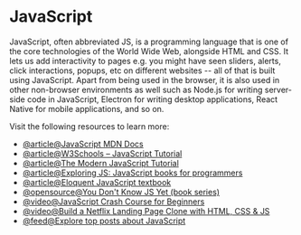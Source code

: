 # JavaScript

JavaScript, often abbreviated JS, is a programming language that is one of the core technologies of the World Wide Web, alongside HTML and CSS. It lets us add interactivity to pages e.g. you might have seen sliders, alerts, click interactions, popups, etc on different websites -- all of that is built using JavaScript. Apart from being used in the browser, it is also used in other non-browser environments as well such as Node.js for writing server-side code in JavaScript, Electron for writing desktop applications, React Native for mobile applications, and so on.

Visit the following resources to learn more:

- [@article@JavaScript MDN Docs](https://developer.mozilla.org/en-US/docs/Web/JavaScript)
- [@article@W3Schools – JavaScript Tutorial](https://www.w3schools.com/js/)
- [@article@The Modern JavaScript Tutorial](https://javascript.info/)
- [@article@Exploring JS: JavaScript books for programmers](https://exploringjs.com/)
- [@article@Eloquent JavaScript textbook](https://eloquentjavascript.net/)
- [@opensource@You Don't Know JS Yet (book series)](https://github.com/getify/You-Dont-Know-JS)
- [@video@JavaScript Crash Course for Beginners](https://youtu.be/hdI2bqOjy3c?t=2)
- [@video@Build a Netflix Landing Page Clone with HTML, CSS & JS](https://youtu.be/P7t13SGytRk?t=22)
- [@feed@Explore top posts about JavaScript](https://app.daily.dev/tags/javascript?ref=roadmapsh)

